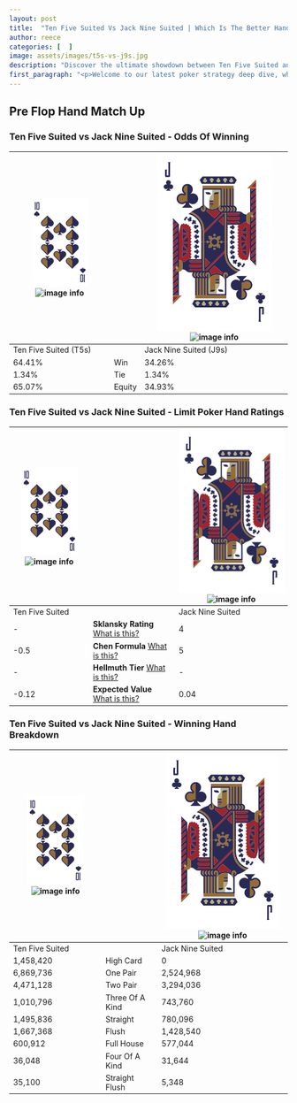 ```yaml
---
layout: post
title:  "Ten Five Suited Vs Jack Nine Suited | Which Is The Better Hand In Poker? A Complete Guide"
author: reece
categories: [  ]
image: assets/images/t5s-vs-j9s.jpg
description: "Discover the ultimate showdown between Ten Five Suited and Jack Nine Suited in poker! Uncover the odds, strategies, and scenarios where one hand triumphs over the other. Get ready to up your poker game with this thrilling analysis."
first_paragraph: "<p>Welcome to our latest poker strategy deep dive, where we're pitting two distinct hands against each other in a high-stakes showdown: Ten Five Suited vs Jack Nine Suited.</p><p>In the dynamic world of poker, every decision counts, and knowing which hand holds the upper hand is key to your success at the table.</p><p>In this article, we'll dissect these two hands, explore the scenarios where one dominates the other, and equip you with the knowledge to make strategic choices that can tip the odds in your favor.</p><p>Get ready to unravel the intriguing dynamics of these poker hands and elevate your game to new heights.</p>"
---
```




[comment]: # (sp0)

## Pre Flop Hand Match Up

<div class="table hand-ratings" markdown="1"> 



### Ten Five Suited vs Jack Nine Suited - Odds Of Winning


    
| ![image info](assets/images/hand1/T.png) ![image info](assets/images/hand1/5s.png) |  | ![image info](assets/images/hand2/J.png) ![image info](assets/images/hand2/9s.png) |
| -------- | -------- | -------- |
| Ten Five Suited (T5s) |  | Jack Nine Suited (J9s) |
| 64.41% | Win | 34.26% |
| 1.34% | Tie | 1.34% |
| 65.07% | Equity | 34.93% |




[comment]: # (sp1)



### Ten Five Suited vs Jack Nine Suited - Limit Poker Hand Ratings


    
| ![image info](assets/images/hand1/T.png) ![image info](assets/images/hand1/5s.png) |  | ![image info](assets/images/hand2/J.png) ![image info](assets/images/hand2/9s.png) |
| -------- | -------- | -------- |
| Ten Five Suited |  | Jack Nine Suited |
| - | **Sklansky Rating** [What is this?](/sklansky-rating-explained) | 4 |
| -0.5 | **Chen Formula** [What is this?](/chen-formula-explained) | 5 |
| - | **Hellmuth Tier** [What is this?](/Hellmuth-tier-explained) | - |
| -0.12 | **Expected Value** [What is this?](/expected-value-explained) | 0.04 |




[comment]: # (sp2)



### Ten Five Suited vs Jack Nine Suited - Winning Hand Breakdown


    
| ![image info](assets/images/hand1/T.png) ![image info](assets/images/hand1/5s.png) |  | ![image info](assets/images/hand2/J.png) ![image info](assets/images/hand2/9s.png) |
| -------- | -------- | -------- |
| Ten Five Suited |  | Jack Nine Suited |
| 1,458,420 | High Card | 0 |
| 6,869,736 | One Pair | 2,524,968 |
| 4,471,128 | Two Pair | 3,294,036 |
| 1,010,796 | Three Of A Kind | 743,760 |
| 1,495,836 | Straight | 780,096 |
| 1,667,368 | Flush | 1,428,540 |
| 600,912 | Full House | 577,044 |
| 36,048 | Four Of A Kind | 31,644 |
| 35,100 | Straight Flush | 5,348 |




[comment]: # (sp3)



</div>

[comment]: # (sp4)



[comment]: # (sp5)

